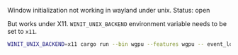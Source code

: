 Window initialization not working in wayland under unix.
Status: open

But works under X11. `WINIT_UNIX_BACKEND` environment variable needs to be set to `x11`.

```bash
WINIT_UNIX_BACKEND=x11 cargo run --bin wgpu --features wgpu -- event_loop
```
